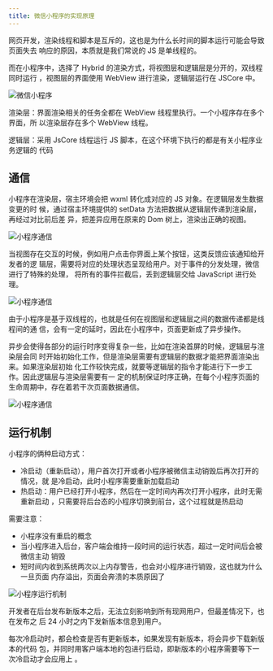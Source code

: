 ```yaml
---
title: 微信小程序的实现原理
---
```


网页开发，渲染线程和脚本是互斥的，这也是为什么长时间的脚本运行可能会导致页面失去
响应的原因，本质就是我们常说的 JS 是单线程的。

而在小程序中，选择了 Hybrid 的渲染方式，将视图层和逻辑层是分开的，双线程同时运行
，视图层的界面使用 WebView 进行渲染，逻辑层运行在 JSCore 中。

![微信小程序](http://leexiaop.github.io/statics/ibadgers/interview/mini_1.png)

渲染层：界面渲染相关的任务全都在 WebView 线程里执行。一个小程序存在多个界面，所
以渲染层存在多个 WebView 线程。

逻辑层：采用 JsCore 线程运行 JS 脚本，在这个环境下执行的都是有关小程序业务逻辑的
代码

## 通信

小程序在渲染层，宿主环境会把 wxml 转化成对应的 JS 对象。在逻辑层发生数据变更的时
候，通过宿主环境提供的 setData 方法把数据从逻辑层传递到渲染层，再经过对比前后差
异，把差异应用在原来的 Dom 树上，渲染出正确的视图。

![小程序通信](http://leexiaop.github.io/statics/ibadgers/interview/mini_2.png)

当视图存在交互的时候，例如用户点击你界面上某个按钮，这类反馈应该通知给开发者的逻
辑层，需要将对应的处理状态呈现给用户。对于事件的分发处理，微信进行了特殊的处理，
将所有的事件拦截后，丢到逻辑层交给 JavaScript 进行处理。

![小程序通信](http://leexiaop.github.io/statics/ibadgers/interview/mini_3.png)

由于小程序是基于双线程的，也就是任何在视图层和逻辑层之间的数据传递都是线程间的通
信，会有一定的延时，因此在小程序中，页面更新成了异步操作。

异步会使得各部分的运行时序变得复杂一些，比如在渲染首屏的时候，逻辑层与渲染层会同
时开始初始化工作，但是渲染层需要有逻辑层的数据才能把界面渲染出来。如果渲染层初始
化工作较快完成，就要等逻辑层的指令才能进行下一步工作。因此逻辑层与渲染层需要有一
定的机制保证时序正确，在每个小程序页面的生命周期中，存在着若干次页面数据通信。

![小程序通信](http://leexiaop.github.io/statics/ibadgers/interview/mini_4.png)

## 运行机制

小程序的俩种启动方式：

-   冷启动（重新启动），用户首次打开或者小程序被微信主动销毁后再次打开的情况，就
    是冷启动，此时小程序需要重新加载启动
-   热启动：用户已经打开小程序，然后在一定时间内再次打开小程序，此时无需重新启动
    ，只需要将后台态的小程序切换到前台，这个过程就是热启动

需要注意：

-   小程序没有重启的概念
-   当小程序进入后台，客户端会维持一段时间的运行状态，超过一定时间后会被微信主动
    销毁
-   短时间内收到系统两次以上内存警告，也会对小程序进行销毁，这也就为什么一旦页面
    内存溢出，页面会奔溃的本质原因了

![小程序运行机制](http://leexiaop.github.io/statics/ibadgers/interview/mini_5.png)

开发者在后台发布新版本之后，无法立刻影响到所有现网用户，但最差情况下，也在发布之
后 24 小时之内下发新版本信息到用户。

每次冷启动时，都会检查是否有更新版本，如果发现有新版本，将会异步下载新版本的代码
包，并同时用客户端本地的包进行启动，即新版本的小程序需要等下一次冷启动才会应用上
。
